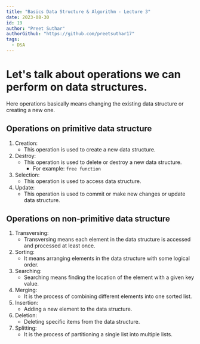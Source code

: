 ```yaml
---
title: "Basics Data Structure & Algorithm - Lecture 3"
date: 2023-08-30
id: 19
author: "Preet Suthar"
authorGithub: "https://github.com/preetsuthar17"
tags:
  - DSA
---
```


# Let's talk about operations we can perform on data structures.

Here operations basically means changing the existing data structure or creating a new one.

## Operations on primitive data structure

1. Creation:
   - This operation is used to create a new data structure.
2. Destroy:
   - This operation is used to delete or destroy a new data structure.
     - For example: `free function`
3. Selection:
   - This operation is used to access data structure.
4. Update:
   - This operation is used to commit or make new changes or update data structure.

## Operations on non-primitive data structure

1. Transversing:
   - Transversing means each element in the data structure is accessed and processed at least once.
2. Sorting:
   - It means arranging elements in the data structure with some logical order.
3. Searching:
   - Searching means finding the location of the element with a given key value.
4. Merging:
   - It is the process of combining different elements into one sorted list.
5. Insertion:
   - Adding a new element to the data structure.
6. Deletion:
   - Deleting specific items from the data structure.
7. Splitting:
   - It is the process of partitioning a single list into multiple lists.
